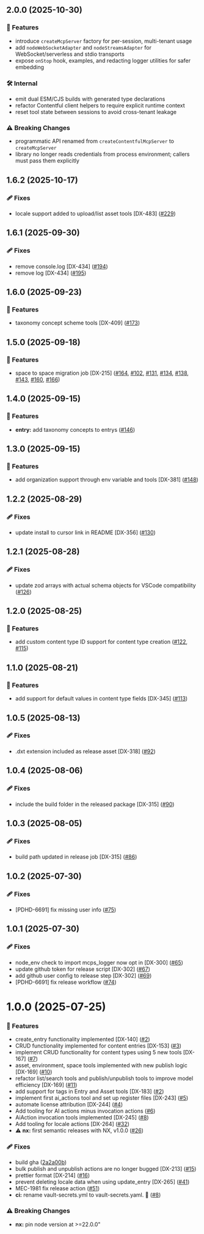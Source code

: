 ## 2.0.0 (2025-10-30)

### 🚀 Features

- introduce `createMcpServer` factory for per-session, multi-tenant usage
- add `nodeWebSocketAdapter` and `nodeStreamsAdapter` for WebSocket/serverless and stdio transports
- expose `onStop` hook, examples, and redacting logger utilities for safer embedding

### 🛠 Internal

- emit dual ESM/CJS builds with generated type declarations
- refactor Contentful client helpers to require explicit runtime context
- reset tool state between sessions to avoid cross-tenant leakage

### ⚠️ Breaking Changes

- programmatic API renamed from `createContentfulMcpServer` to `createMcpServer`
- library no longer reads credentials from process environment; callers must pass them explicitly

## 1.6.2 (2025-10-17)

### 🩹 Fixes

- locale support added to upload/list asset tools [DX-483] ([#229](https://github.com/contentful/contentful-mcp-server/pull/229))

## 1.6.1 (2025-09-30)

### 🩹 Fixes

- remove console.log [DX-434] ([#194](https://github.com/contentful/contentful-mcp-server/pull/194))
- remove log [DX-434] ([#195](https://github.com/contentful/contentful-mcp-server/pull/195))

## 1.6.0 (2025-09-23)

### 🚀 Features

- taxonomy concept scheme tools [DX-409] ([#173](https://github.com/contentful/contentful-mcp-server/pull/173))

## 1.5.0 (2025-09-18)

### 🚀 Features

- space to space migration job [DX-215] ([#164](https://github.com/contentful/contentful-mcp-server/pull/164), [#102](https://github.com/contentful/contentful-mcp-server/issues/102), [#131](https://github.com/contentful/contentful-mcp-server/issues/131), [#134](https://github.com/contentful/contentful-mcp-server/issues/134), [#138](https://github.com/contentful/contentful-mcp-server/issues/138), [#143](https://github.com/contentful/contentful-mcp-server/issues/143), [#160](https://github.com/contentful/contentful-mcp-server/issues/160), [#166](https://github.com/contentful/contentful-mcp-server/issues/166))

## 1.4.0 (2025-09-15)

### 🚀 Features

- **entry:** add taxonomy concepts to entrys ([#146](https://github.com/contentful/contentful-mcp-server/pull/146))

## 1.3.0 (2025-09-15)

### 🚀 Features

- add organization support through env variable and tools [DX-381] ([#148](https://github.com/contentful/contentful-mcp-server/pull/148))

## 1.2.2 (2025-08-29)

### 🩹 Fixes

- update install to cursor link in README [DX-356] ([#130](https://github.com/contentful/contentful-mcp-server/pull/130))

## 1.2.1 (2025-08-28)

### 🩹 Fixes

- update zod arrays with actual schema objects for VSCode compatibility ([#126](https://github.com/contentful/contentful-mcp-server/pull/126))

## 1.2.0 (2025-08-25)

### 🚀 Features

- add custom content type ID support for content type creation ([#122](https://github.com/contentful/contentful-mcp-server/pull/122), [#115](https://github.com/contentful/contentful-mcp-server/issues/115))

## 1.1.0 (2025-08-21)

### 🚀 Features

- add support for default values in content type fields [DX-345] ([#113](https://github.com/contentful/contentful-mcp-server/issues/113))

## 1.0.5 (2025-08-13)

### 🩹 Fixes

- .dxt extension included as release asset [DX-318] ([#92](https://github.com/contentful/contentful-mcp-server/pull/92))

## 1.0.4 (2025-08-06)

### 🩹 Fixes

- include the build folder in the released package [DX-315] ([#90](https://github.com/contentful/contentful-mcp-server/pull/90))

## 1.0.3 (2025-08-05)

### 🩹 Fixes

- build path updated in release job [DX-315] ([#86](https://github.com/contentful/contentful-mcp-server/pull/86))

## 1.0.2 (2025-07-30)

### 🩹 Fixes

- [PDHD-6691] fix missing user info ([#75](https://github.com/contentful/contentful-mcp-server/pull/75))

## 1.0.1 (2025-07-30)

### 🩹 Fixes

- node_env check to import mcps_logger now opt in [DX-300] ([#65](https://github.com/contentful/contentful-mcp-server/pull/65))
- update github token for release script [DX-302] ([#67](https://github.com/contentful/contentful-mcp-server/pull/67))
- add github user config to release step [DX-302] ([#69](https://github.com/contentful/contentful-mcp-server/pull/69))
- [PDHD-6691] fix release workflow ([#74](https://github.com/contentful/contentful-mcp-server/pull/74))

# 1.0.0 (2025-07-25)

### 🚀 Features

- create_entry functionality implemented [DX-140] ([#2](https://github.com/contentful/contentful-mcp-server/pull/2))
- CRUD functionality implemented for content entries [DX-153] ([#3](https://github.com/contentful/contentful-mcp-server/pull/3))
- implement CRUD functionality for content types using 5 new tools [DX-167] ([#7](https://github.com/contentful/contentful-mcp-server/pull/7))
- asset, environment, space tools implemented with new publish logic [DX-169] ([#10](https://github.com/contentful/contentful-mcp-server/pull/10))
- refactor list/search tools and publish/unpublish tools to improve model efficiency [DX-169] ([#11](https://github.com/contentful/contentful-mcp-server/pull/11))
- add support for tags in Entry and Asset tools [DX-183] ([#2](https://github.com/contentful/contentful-mcp-server/pull/2))
- implement first ai_actions tool and set up register files [DX-243] ([#5](https://github.com/contentful/contentful-mcp-server/pull/5))
- automate license attribution [DX-244] ([#4](https://github.com/contentful/contentful-mcp-server/pull/4))
- Add tooling for AI actions minus invocation actions ([#6](https://github.com/contentful/contentful-mcp-server/pull/6))
- AiAction invocation tools implemented [DX-245] ([#8](https://github.com/contentful/contentful-mcp-server/pull/8))
- Add tooling for locale actions [DX-264] ([#32](https://github.com/contentful/contentful-mcp-server/pull/32))
- ⚠️ **nx:** first semantic releases with NX, v1.0.0 ([#26](https://github.com/contentful/contentful-mcp-server/pull/26))

### 🩹 Fixes

- build gha ([2a2a00b](https://github.com/contentful/contentful-mcp-server/commit/2a2a00b))
- bulk publish and unpublish actions are no longer bugged [DX-213] ([#15](https://github.com/contentful/contentful-mcp-server/pull/15))
- prettier format [DX-214] ([#16](https://github.com/contentful/contentful-mcp-server/pull/16))
- prevent deleting locale data when using update_entry [DX-265] ([#41](https://github.com/contentful/contentful-mcp-server/pull/41))
- MEC-1981 fix release action ([#51](https://github.com/contentful/contentful-mcp-server/pull/51))
- **ci:** rename vault-secrets.yml to vault-secrets.yaml. :facepalm: ([#8](https://github.com/contentful/contentful-mcp-server/pull/8))

### ⚠️ Breaking Changes

- **nx:** pin node version at >=22.0.0"
